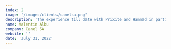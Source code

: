 ```yaml
---
index: 2
image: '/images/clients/canelsa.png'
description: 'The experience till date with Prixite and Hammad in particular was a really great one in a complex project that evolved constantly. We are happy with the work done and looking forward to work with them again, keeping in mind the lessons learned till now. Kudos to them and surely an asset to work with them.'
name: Valentin Albu
company: Canel SA
website: ''
date: 'July 31, 2022'
---
```

